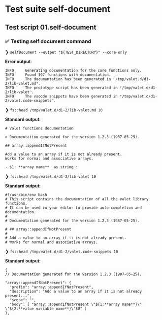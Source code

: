 # Test suite self-document

## Test script 01.self-document

### ✅ Testing self document command

❯ `selfDocument --output "${TEST_DIRECTORY}" --core-only`

**Error output**:

```text
INFO     Generating documentation for the core functions only.
INFO     Found 197 functions with documentation.
INFO     The documentation has been generated in ⌜/tmp/valet.d/d1-2/lib-valet.md⌝.
INFO     The prototype script has been generated in ⌜/tmp/valet.d/d1-2/lib-valet⌝.
INFO     The vscode snippets have been generated in ⌜/tmp/valet.d/d1-2/valet.code-snippets⌝.
```

❯ `fs::head /tmp/valet.d/d1-2/lib-valet.md 10`

**Standard output**:

```text
# Valet functions documentation

> Documentation generated for the version 1.2.3 (1987-05-25).

## array::appendIfNotPresent

Add a value to an array if it is not already present.
Works for normal and associative arrays.

- $1: **array name** _as string_:
```

❯ `fs::head /tmp/valet.d/d1-2/lib-valet 10`

**Standard output**:

```text
#!/usr/bin/env bash
# This script contains the documentation of all the valet library functions.
# It can be used in your editor to provide auto-completion and documentation.
#
# Documentation generated for the version 1.2.3 (1987-05-25).

# ## array::appendIfNotPresent
# 
# Add a value to an array if it is not already present.
# Works for normal and associative arrays.
```

❯ `fs::head /tmp/valet.d/d1-2/valet.code-snippets 10`

**Standard output**:

```text
{
// Documentation generated for the version 1.2.3 (1987-05-25).

"array::appendIfNotPresent": {
  "prefix": "array::appendIfNotPresent",
  "description": "Add a value to an array if it is not already present...",
  "scope": "",
  "body": [ "array::appendIfNotPresent \"${1:**array name**}\" \"${2:**value variable name**}\"$0" ]
},

```

